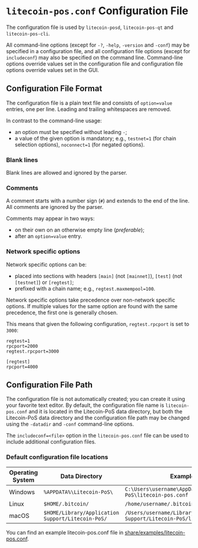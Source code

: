 # `litecoin-pos.conf` Configuration File

The configuration file is used by `litecoin-posd`, `litecoin-pos-qt` and `litecoin-pos-cli`.

All command-line options (except for `-?`, `-help`, `-version` and `-conf`) may be specified in a configuration file, and all configuration file options (except for `includeconf`) may also be specified on the command line. Command-line options override values set in the configuration file and configuration file options override values set in the GUI.

## Configuration File Format

The configuration file is a plain text file and consists of `option=value` entries, one per line. Leading and trailing whitespaces are removed.

In contrast to the command-line usage:
- an option must be specified without leading `-`;
- a value of the given option is mandatory; e.g., `testnet=1` (for chain selection options), `noconnect=1` (for negated options).

### Blank lines

Blank lines are allowed and ignored by the parser.

### Comments

A comment starts with a number sign (`#`) and extends to the end of the line. All comments are ignored by the parser.

Comments may appear in two ways:
- on their own on an otherwise empty line (_preferable_);
- after an `option=value` entry.

### Network specific options

Network specific options can be:
- placed into sections with headers `[main]` (not `[mainnet]`), `[test]` (not `[testnet]`) or `[regtest]`;
- prefixed with a chain name; e.g., `regtest.maxmempool=100`.

Network specific options take precedence over non-network specific options.
If multiple values for the same option are found with the same precedence, the
first one is generally chosen.

This means that given the following configuration, `regtest.rpcport` is set to `3000`:

```
regtest=1
rpcport=2000
regtest.rpcport=3000

[regtest]
rpcport=4000
```

## Configuration File Path

The configuration file is not automatically created; you can create it using your favorite text editor. By default, the configuration file name is `litecoin-pos.conf` and it is located in the Litecoin-PoS data directory, but both the Litecoin-PoS data directory and the configuration file path may be changed using the `-datadir` and `-conf` command-line options.

The `includeconf=<file>` option in the `litecoin-pos.conf` file can be used to include additional configuration files.

### Default configuration file locations

Operating System | Data Directory | Example Path
-- | -- | --
Windows | `%APPDATA%\Litecoin-PoS\` | `C:\Users\username\AppData\Roaming\Litecoin-PoS\litecoin-pos.conf`
Linux | `$HOME/.bitcoin/` | `/home/username/.bitcoin/litecoin-pos.conf`
macOS | `$HOME/Library/Application Support/Litecoin-PoS/` | `/Users/username/Library/Application Support/Litecoin-PoS/litecoin-pos.conf`

You can find an example litecoin-pos.conf file in [share/examples/litecoin-pos.conf](../share/examples/litecoin-pos.conf).
